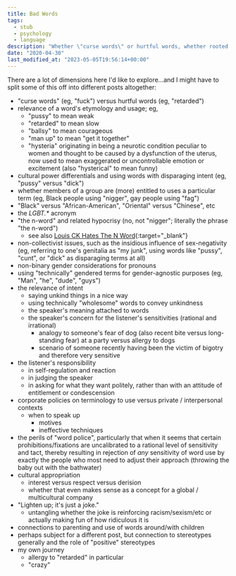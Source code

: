 ```yaml
---
title: Bad Words
tags:
  - stub
  - psychology
  - language
description: "Whether \"curse words\" or hurtful words, whether rooted in sexism, racism, sex-negativity, or anything else, there's a lot to say about how we use language and so-called \"bad words\"."
date: "2020-04-30"
last_modified_at: "2023-05-05T19:56:14+00:00"
---
```


There are a lot of dimensions here I'd like to explore...and I might have to split some of this off into different posts altogether:

* "curse words" (eg, "fuck") versus hurtful words (eg, "retarded")
* relevance of a word's etymology and usage; eg,
  * "pussy" to mean weak
  * "retarded" to mean slow
  * "ballsy" to mean courageous
  * "man up" to mean "get it together"
  * "hysteria" originating in being a neurotic condition peculiar to women and thought to be caused by a dysfunction of the uterus, now used to mean exaggerated or uncontrollable emotion or excitement (also "hysterical" to mean funny)
* cultural power differentials and using words with disparaging intent (eg, "pussy" versus "dick")
* whether members of a group are (more) entitled to uses a particular term (eg, Black people using "nigger", gay people using "fag")
* "Black" versus "African-American", "Oriental" versus "Chinese", etc
* the _LGBT.*_ acronym
* "the n-word" and related hypocrisy (no, not "nigger"; literally the phrase "the n-word")
  * see also [Louis CK Hates The N Word](https://www.youtube.com/watch?v=cRkUIKozxKI){:target="&lowbar;blank"}
* non-collectivist issues, such as the insidious influence of sex-negativity (eg, referring to one's genitalia as "my junk", using words like "pussy", "cunt", or "dick" as disparaging terms at all)
* non-binary gender considerations for pronouns
* using "technically" gendered terms for gender-agnostic purposes (eg, "Man", "he", "dude", "guys")
* the relevance of intent
  * saying unkind things in a nice way
  * using technically "wholesome" words to convey unkindness
  * the speaker's meaning attached to words
  * the speaker's concern for the listener's sensitivities (rational and irrational)
    * analogy to someone's fear of dog (also recent bite versus long-standing fear) at a party versus allergy to dogs
    * scenario of someone recently having been the victim of bigotry and therefore very sensitive
* the listener's responsibility
  * in self-regulation and reaction
  * in judging the speaker
  * in asking for what they want politely, rather than with an attitude of entitlement or condescension
* corporate policies on terminology to use versus private / interpersonal contexts
  * when to speak up
    * motives
    * ineffective techniques
* the perils of "word police", particularly that when it seems that certain prohibitions/fixations are uncalibrated to a rational level of sensitivity and tact, thereby resulting in rejection of _any_ sensitivity of word use by exactly the people who most need to adjust their approach (throwing the baby out with the bathwater)
* cultural appropriation
  * interest versus respect versus derision
  * whether that even makes sense as a concept for a global / multicultural company
* "Lighten up; it's just a joke."
  * untangling whether the joke is reinforcing racism/sexism/etc or actually making fun of how ridiculous it is
* connections to parenting and use of words around/with children
* perhaps subject for a different post, but connection to stereotypes generally and the role of "positive" stereotypes
* my own journey
  * allergy to "retarded" in particular
  * "crazy"
